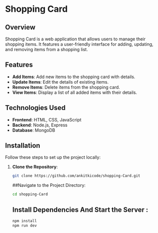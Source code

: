# Shopping Card

## Overview
Shopping Card is a web application that allows users to manage their shopping items. It features a user-friendly interface for adding, updating, and removing items from a shopping list.

## Features
- **Add Items**: Add new items to the shopping card with details.
- **Update Items**: Edit the details of existing items.
- **Remove Items**: Delete items from the shopping card.
- **View Items**: Display a list of all added items with their details.

## Technologies Used
- **Frontend**: HTML, CSS, JavaScript
- **Backend**: Node.js, Express
- **Database**: MongoDB

## Installation

Follow these steps to set up the project locally:

1. **Clone the Repository**:
   ```bash
   git clone https://github.com/ankitkicode/shopping-Card.git
   ```
   ##Navigate to the Project Directory:
   ```bash
   cd shopping-Card
   ```
   ## Install Dependencies And Start the Server :
   ```bash
   npm install
   npm run dev
